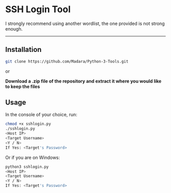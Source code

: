 # SSH Login Tool #
I strongly recommend using another wordlist, the one provided is not strong enough.
- - - -
## Installation ##

```bash
git clone https://github.com/Madara/Python-3-Tools.git
```
or

**Download a .zip file of the repository and extract it where you would like to keep the files**

## Usage ##

In the console of your choice, run:

```bash
chmod +x sshlogin.py
./sshlogin.py
<Host IP>
<Target Username>
<Y / N>
If Yes: <Target's Password>
```
Or if you are on Windows:
```bash
python3 sshlogin.py
<Host IP>
<Target Username>
<Y / N>
If Yes: <Target's Password>
```
